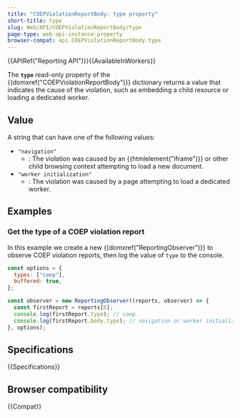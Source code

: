 ```yaml
---
title: "COEPViolationReportBody: type property"
short-title: type
slug: Web/API/COEPViolationReportBody/type
page-type: web-api-instance-property
browser-compat: api.COEPViolationReportBody.type
---
```


{{APIRef("Reporting API")}}{{AvailableInWorkers}}

The **`type`** read-only property of the {{domxref("COEPViolationReportBody")}} dictionary returns a value that indicates the cause of the violation, such as embedding a child resource or loading a dedicated worker.

## Value

A string that can have one of the following values:

- `"navigation"`
  - : The violation was caused by an {{htmlelement("iframe")}} or other child browsing context attempting to load a new document.
- `"worker initialization"`
  - : The violation was caused by a page attempting to load a dedicated worker.

## Examples

### Get the type of a COEP violation report

In this example we create a new {{domxref("ReportingObserver")}} to observe COEP violation reports, then log the value of `type` to the console.

```js
const options = {
  types: ["coep"],
  buffered: true,
};

const observer = new ReportingObserver((reports, observer) => {
  const firstReport = reports[0];
  console.log(firstReport.type); // coep
  console.log(firstReport.body.type); // navigation or worker initialization
}, options);
```

## Specifications

{{Specifications}}

## Browser compatibility

{{Compat}}
